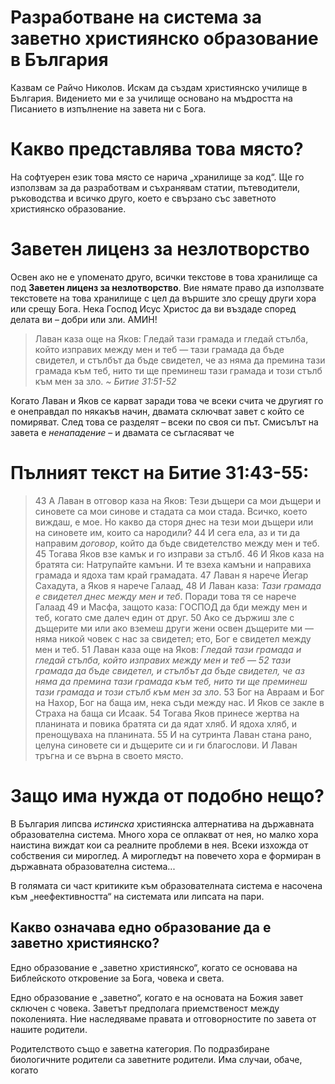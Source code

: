 # Разработване на система за заветно християнско образование в България

Казвам се Райчо Николов. Искам да създам християнско училище в България. Видението ми е за училище основано на мъдростта на Писанието в изпълнение на завета ни с Бога. 

# Какво представлява това място?

На софтуерен език това място се нарича „хранилище за код“. Ще го използвам за да разработвам и съхранявам статии, пътеводители, ръководства и всичко друго, което е свързано със заветното християнско образование.

# Заветен лиценз за незлотворство

Освен ако не е упоменато друго, всички текстове в това хранилище са под **Заветен лиценз за незлотворство**. Вие нямате право да използвате текстовете на това хранилище с цел да вършите зло срещу други хора или срещу Бога. Нека Господ Исус Христос да ви въздаде според делата ви – добри или зли. АМИН!

> Лаван каза още на Яков: Гледай тази грамада и гледай стълба, който изправих между мен и теб — тази грамада да бъде свидетел, и стълбът да бъде свидетел, че аз няма да премина тази грамада към теб, нито ти ще преминеш тази грамада и този стълб към мен за зло.
> _~ Битие 31:51-52_

Когато Лаван и Яков се карват заради това че всеки счита че другият го е онеправдал по някакъв начин, двамата сключват завет с който се помиряват. След това се разделят – всеки по своя си път. Смисълът на завета е _ненападение_ – и двамата се съгласяват че 

# Пълният текст на Битие 31:43-55:
> 43  А Лаван в отговор каза на Яков: Тези дъщери са мои дъщери и синовете са мои синове и стадата са мои стада. Всичко, което виждаш, е мое. Но какво да сторя днес на тези мои дъщери или на синовете им, които са народили? 
> 44  И сега ела, аз и ти да направим *договор*, който да бъде свидетелство между мен и теб. 45  Тогава Яков взе камък и го изправи за стълб. 46  И Яков каза на братята си: Натрупайте камъни. И те взеха камъни и направиха грамада и ядоха там край грамадата. 47  Лаван я нарече Йегар Сахадута, а Яков я нарече Галаад, 48  И Лаван каза: *Тази грамада е свидетел днес между мен и теб*. Поради това тя се нарече Галаад 49  и Масфа, защото каза: ГОСПОД да бди между мен и теб, когато сме далеч един от друг. 50  Ако се държиш зле с дъщерите ми или ако вземеш други жени освен дъщерите ми — няма никой човек с нас за свидетел; ето, Бог е свидетел между мен и теб. 51  Лаван каза още на Яков: *Гледай тази грамада и гледай стълба, който изправих между мен и теб — 52  тази грамада да бъде свидетел, и стълбът да бъде свидетел, че аз няма да премина тази грамада към теб, нито ти ще преминеш тази грамада и този стълб към мен за зло*. 53  Бог на Авраам и Бог на Нахор, Бог на баща им, нека съди между нас. И Яков се закле в Страха на баща си Исаак. 54  Тогава Яков принесе жертва на планината и повика братята си да ядат хляб. И ядоха хляб, и пренощуваха на планината. 55  И на сутринта Лаван стана рано, целуна синовете си и дъщерите си и ги благослови. И Лаван тръгна и се върна в своето място. 

# Защо има нужда от подобно нещо?

В България липсва _истинска_ християнска алтернатива на държавната образователна система. Много хора се оплакват от нея, но малко хора наистина виждат кои са реалните проблеми в нея. Всеки изхожда от собствения си мироглед. А мирогледът на повечето хора е формиран в държавната образователна система...

В голямата си част критиките към образователната система е насочена към „неефективността“ на системата или липсата на пари.

## Какво означава едно образование да е заветно християнско?

Едно образование е „заветно християнско“, когато се основава на Библейското откровение за Бога, човека и света.

Едно образование е „заветно“, когато е на основата на Божия завет сключен с човека. Заветът предполага приемственост между поколенията. Ние наследяваме правата и отговорностите по завета от нашите родители. 

Родителството също е заветна категория. По подразбиране биологичните родители са заветните родители. Има случаи, обаче, когато 
